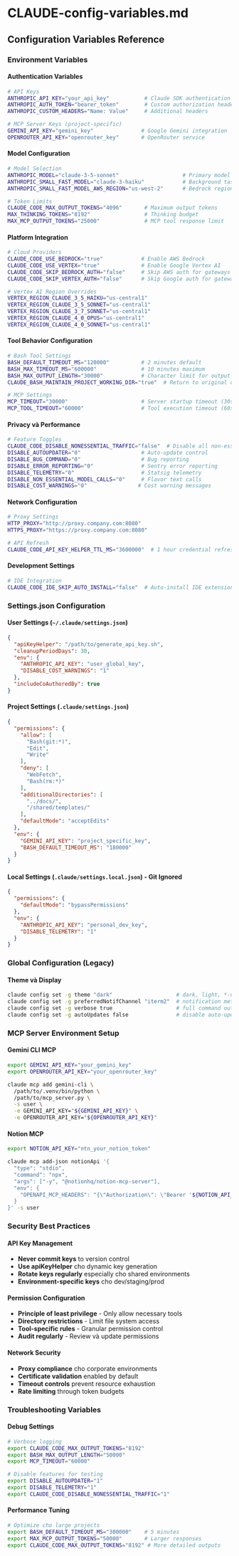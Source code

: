 # CLAUDE-config-variables.md

## Configuration Variables Reference

### Environment Variables

#### Authentication Variables
```bash
# API Keys
ANTHROPIC_API_KEY="your_api_key"           # Claude SDK authentication
ANTHROPIC_AUTH_TOKEN="bearer_token"        # Custom authorization header
ANTHROPIC_CUSTOM_HEADERS="Name: Value"     # Additional headers

# MCP Server Keys (project-specific)
GEMINI_API_KEY="gemini_key"               # Google Gemini integration
OPENROUTER_API_KEY="openrouter_key"       # OpenRouter service
```

#### Model Configuration
```bash
# Model Selection
ANTHROPIC_MODEL="claude-3-5-sonnet"                    # Primary model
ANTHROPIC_SMALL_FAST_MODEL="claude-3-haiku"            # Background tasks
ANTHROPIC_SMALL_FAST_MODEL_AWS_REGION="us-west-2"      # Bedrock region override

# Token Limits
CLAUDE_CODE_MAX_OUTPUT_TOKENS="4096"       # Maximum output tokens
MAX_THINKING_TOKENS="8192"                 # Thinking budget
MAX_MCP_OUTPUT_TOKENS="25000"              # MCP tool response limit
```

#### Platform Integration
```bash
# Cloud Providers
CLAUDE_CODE_USE_BEDROCK="true"            # Enable AWS Bedrock
CLAUDE_CODE_USE_VERTEX="true"             # Enable Google Vertex AI
CLAUDE_CODE_SKIP_BEDROCK_AUTH="false"     # Skip AWS auth for gateways
CLAUDE_CODE_SKIP_VERTEX_AUTH="false"      # Skip Google auth for gateways

# Vertex AI Region Overrides
VERTEX_REGION_CLAUDE_3_5_HAIKU="us-central1"
VERTEX_REGION_CLAUDE_3_5_SONNET="us-central1"  
VERTEX_REGION_CLAUDE_3_7_SONNET="us-central1"
VERTEX_REGION_CLAUDE_4_0_OPUS="us-central1"
VERTEX_REGION_CLAUDE_4_0_SONNET="us-central1"
```

#### Tool Behavior Configuration
```bash
# Bash Tool Settings
BASH_DEFAULT_TIMEOUT_MS="120000"          # 2 minutes default
BASH_MAX_TIMEOUT_MS="600000"              # 10 minutes maximum
BASH_MAX_OUTPUT_LENGTH="30000"            # Character limit for output
CLAUDE_BASH_MAINTAIN_PROJECT_WORKING_DIR="true"  # Return to original directory

# MCP Settings
MCP_TIMEOUT="30000"                       # Server startup timeout (30s)
MCP_TOOL_TIMEOUT="60000"                  # Tool execution timeout (60s)
```

#### Privacy và Performance
```bash
# Feature Toggles
CLAUDE_CODE_DISABLE_NONESSENTIAL_TRAFFIC="false"  # Disable all non-essential
DISABLE_AUTOUPDATER="0"                   # Auto-update control
DISABLE_BUG_COMMAND="0"                   # Bug reporting
DISABLE_ERROR_REPORTING="0"               # Sentry error reporting
DISABLE_TELEMETRY="0"                     # Statsig telemetry
DISABLE_NON_ESSENTIAL_MODEL_CALLS="0"     # Flavor text calls
DISABLE_COST_WARNINGS="0"                # Cost warning messages
```

#### Network Configuration
```bash
# Proxy Settings
HTTP_PROXY="http://proxy.company.com:8080"
HTTPS_PROXY="https://proxy.company.com:8080"

# API Refresh
CLAUDE_CODE_API_KEY_HELPER_TTL_MS="3600000"  # 1 hour credential refresh
```

#### Development Settings
```bash
# IDE Integration
CLAUDE_CODE_IDE_SKIP_AUTO_INSTALL="false"  # Auto-install IDE extensions
```

### Settings.json Configuration

#### User Settings (`~/.claude/settings.json`)
```json
{
  "apiKeyHelper": "/path/to/generate_api_key.sh",
  "cleanupPeriodDays": 30,
  "env": {
    "ANTHROPIC_API_KEY": "user_global_key",
    "DISABLE_COST_WARNINGS": "1"
  },
  "includeCoAuthoredBy": true
}
```

#### Project Settings (`.claude/settings.json`)
```json
{
  "permissions": {
    "allow": [
      "Bash(git:*)",
      "Edit",
      "Write"
    ],
    "deny": [
      "WebFetch",
      "Bash(rm:*)"
    ],
    "additionalDirectories": [
      "../docs/",
      "/shared/templates/"
    ],
    "defaultMode": "acceptEdits"
  },
  "env": {
    "GEMINI_API_KEY": "project_specific_key",
    "BASH_DEFAULT_TIMEOUT_MS": "180000"
  }
}
```

#### Local Settings (`.claude/settings.local.json`) - Git Ignored
```json
{
  "permissions": {
    "defaultMode": "bypassPermissions"
  },
  "env": {
    "ANTHROPIC_API_KEY": "personal_dev_key",
    "DISABLE_TELEMETRY": "1"
  }
}
```

### Global Configuration (Legacy)

#### Theme và Display
```bash
claude config set -g theme "dark"                    # dark, light, *-daltonized
claude config set -g preferredNotifChannel "iterm2"  # notification method
claude config set -g verbose true                    # full command outputs
claude config set -g autoUpdates false               # disable auto-updates
```

### MCP Server Environment Setup

#### Gemini CLI MCP
```bash
export GEMINI_API_KEY="your_gemini_key"
export OPENROUTER_API_KEY="your_openrouter_key"

claude mcp add gemini-cli \
  /path/to/.venv/bin/python \
  /path/to/mcp_server.py \
  -s user \
  -e GEMINI_API_KEY="${GEMINI_API_KEY}" \
  -e OPENROUTER_API_KEY="${OPENROUTER_API_KEY}"
```

#### Notion MCP
```bash
export NOTION_API_KEY="ntn_your_notion_token"

claude mcp add-json notionApi '{
  "type": "stdio",
  "command": "npx",
  "args": ["-y", "@notionhq/notion-mcp-server"],
  "env": {
    "OPENAPI_MCP_HEADERS": "{\"Authorization\": \"Bearer '${NOTION_API_KEY}'\", \"Notion-Version\": \"2022-06-28\"}"
  }
}' -s user
```

### Security Best Practices

#### API Key Management
- **Never commit keys** to version control
- **Use apiKeyHelper** cho dynamic key generation
- **Rotate keys regularly** especially cho shared environments
- **Environment-specific keys** cho dev/staging/prod

#### Permission Configuration
- **Principle of least privilege** - Only allow necessary tools
- **Directory restrictions** - Limit file system access
- **Tool-specific rules** - Granular permission control
- **Audit regularly** - Review và update permissions

#### Network Security
- **Proxy compliance** cho corporate environments
- **Certificate validation** enabled by default
- **Timeout controls** prevent resource exhaustion
- **Rate limiting** through token budgets

### Troubleshooting Variables

#### Debug Settings
```bash
# Verbose logging
export CLAUDE_CODE_MAX_OUTPUT_TOKENS="8192"
export BASH_MAX_OUTPUT_LENGTH="50000"
export MCP_TIMEOUT="60000"

# Disable features for testing
export DISABLE_AUTOUPDATER="1"
export DISABLE_TELEMETRY="1" 
export CLAUDE_CODE_DISABLE_NONESSENTIAL_TRAFFIC="1"
```

#### Performance Tuning
```bash
# Optimize cho large projects
export BASH_DEFAULT_TIMEOUT_MS="300000"    # 5 minutes
export MAX_MCP_OUTPUT_TOKENS="50000"       # Larger responses
export CLAUDE_CODE_MAX_OUTPUT_TOKENS="8192" # More detailed outputs
```